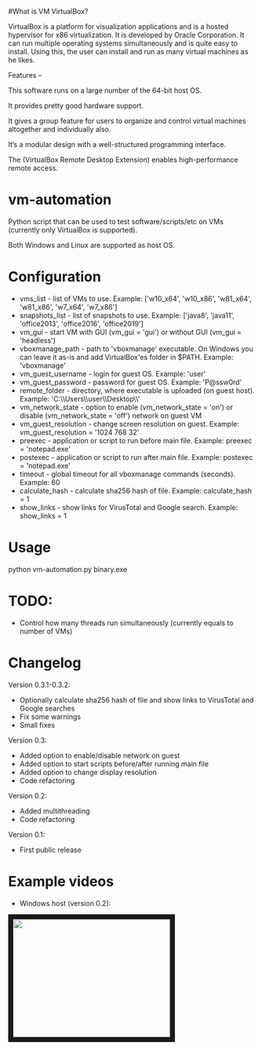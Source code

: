 #What is VM VirtualBox?

VirtualBox is a platform for visualization applications and is a hosted hypervisor for x86 virtualization. It is developed by Oracle Corporation. It can run multiple operating systems simultaneously and is quite easy to install. Using this, the user can install and run as many virtual machines as he likes.

Features – 

This software runs on a large number of the 64-bit host OS.

It provides pretty good hardware support.

It gives a group feature for users to organize and control virtual machines altogether and individually also.

It’s a modular design with a well-structured programming interface.

The (VirtualBox Remote Desktop Extension) enables high-performance remote access.

# vm-automation
Python script that can be used to test software/scripts/etc on VMs (currently only VirtualBox is supported).

Both Windows and Linux are supported as host OS.

# Configuration
* vms_list - list of VMs to use. Example: ['w10_x64', 'w10_x86', 'w81_x64', 'w81_x86', 'w7_x64', 'w7_x86']
* snapshots_list - list of snapshots to use. Example: ['java8', 'java11', 'office2013', 'office2016', 'office2019']
* vm_gui - start VM with GUI (vm_gui = 'gui') or without GUI (vm_gui = 'headless')
* vboxmanage_path - path to 'vboxmanage' executable. On Windows you can leave it as-is and add VirtualBox'es folder in $PATH. Example: 'vboxmanage'
* vm_guest_username - login for guest OS. Example: 'user'
* vm_guest_password - password for guest OS. Example: 'P@ssw0rd'
* remote_folder - directory, where executable is uploaded (on guest host). Example: 'C:\\\\Users\\\\user\\\\Desktop\\\\'
* vm_network_state - option to enable (vm_network_state = 'on') or disable (vm_network_state = 'off') network on guest VM
* vm_guest_resolution - change screen resolution on guest. Example: vm_guest_resolution = '1024 768 32'
* preexec - application or script to run before main file. Example: preexec = 'notepad.exe'
* postexec - application or script to run after main file. Example: postexec = 'notepad.exe'
* timeout - global timeout for all vboxmanage commands (seconds). Example: 60
* calculate_hash - calculate sha256 hash of file. Example: calculate_hash = 1
* show_links - show links for VirusTotal and Google search. Example: show_links = 1

# Usage
python vm-automation.py binary.exe

# TODO:
* Control how many threads run simultaneously (currently equals to number of VMs)

# Changelog
Version 0.3.1-0.3.2:
* Optionally calculate sha256 hash of file and show links to VirusTotal and Google searches
* Fix some warnings
* Small fixes

Version 0.3:
* Added option to enable/disable network on guest
* Added option to start scripts before/after running main file
* Added option to change display resolution
* Code refactoring

Version 0.2:
* Added multithreading
* Code refactoring

Version 0.1:
* First public release

# Example videos
* Windows host (version 0.2):

<a href="http://www.youtube.com/watch?feature=player_embedded&v=nIj4cW_miuA" target="_blank"><img src="http://img.youtube.com/vi/nIj4cW_miuA/0.jpg" width="320" height="240" border="10" /></a>

